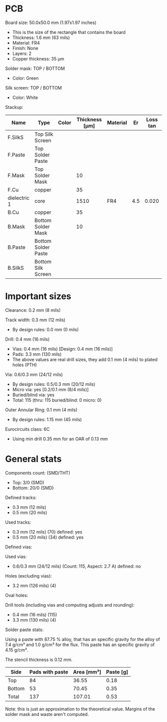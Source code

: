 # PCB

Board size: 50.0x50.0 mm (1.97x1.97 inches)

- This is the size of the rectangle that contains the board
- Thickness: 1.6 mm (63 mils)
- Material: FR4
- Finish: None
- Layers: 2
- Copper thickness: 35 µm

Solder mask: TOP / BOTTOM

- Color: Green

Silk screen: TOP / BOTTOM

- Color: White


Stackup:

| Name                 | Type                 | Color            | Thickness [µm]| Material        | Er        | Loss tan     |
|----------------------|----------------------|------------------|---------------|-----------------|-----------|--------------|
| F.SilkS              | Top Silk Screen      |                  |               |                 |           |              |
| F.Paste              | Top Solder Paste     |                  |               |                 |           |              |
| F.Mask               | Top Solder Mask      |                  |            10 |                 |           |              |
| F.Cu                 | copper               |                  |            35 |                 |           |              |
| dielectric 1         | core                 |                  |          1510 | FR4             |       4.5 |        0.020 |
| B.Cu                 | copper               |                  |            35 |                 |           |              |
| B.Mask               | Bottom Solder Mask   |                  |            10 |                 |           |              |
| B.Paste              | Bottom Solder Paste  |                  |               |                 |           |              |
| B.SilkS              | Bottom Silk Screen   |                  |               |                 |           |              |

# Important sizes

Clearance: 0.2 mm (8 mils)

Track width: 0.3 mm (12 mils)

- By design rules: 0.0 mm (0 mils)

Drill: 0.4 mm (16 mils)

- Vias: 0.4 mm (16 mils) [Design: 0.4 mm (16 mils)]
- Pads: 3.3 mm (130 mils)
- The above values are real drill sizes, they add 0.1 mm (4 mils) to plated holes (PTH)

Via: 0.6/0.3 mm (24/12 mils)

- By design rules: 0.5/0.3 mm (20/12 mils)
- Micro via: yes [0.2/0.1 mm (8/4 mils)]
- Buried/blind via: yes
- Total: 115 (thru: 115 buried/blind: 0 micro: 0)

Outer Annular Ring: 0.1 mm (4 mils)

- By design rules: 1.15 mm (45 mils)

Eurocircuits class: 6C
- Using min drill 0.35 mm for an OAR of 0.13 mm


# General stats

Components count: (SMD/THT)

- Top: 3/0 (SMD)
- Bottom: 20/0 (SMD)

Defined tracks:

- 0.3 mm (12 mils)
- 0.5 mm (20 mils)

Used tracks:

- 0.3 mm (12 mils) (70) defined: yes
- 0.5 mm (20 mils) (34) defined: yes

Defined vias:


Used vias:

- 0.6/0.3 mm (24/12 mils) (Count: 115, Aspect: 2.7 A) defined: no

Holes (excluding vias):

- 3.2 mm (126 mils) (4)

Oval holes:


Drill tools (including vias and computing adjusts and rounding):

- 0.4 mm (16 mils) (115)
- 3.3 mm (130 mils) (4)

Solder paste stats:

Using a paste with 87.75 % alloy, that has an specific gravity for the alloy of 7.4 g/cm³
and 1.0 g/cm³ for the flux. This paste has an specific gravity of  4.15 g/cm³.

The stencil thickness is  0.12 mm.

| Side   | Pads with paste | Area [mm²] | Paste [g] |
|--------|-----------------|------------|-----------|
| Top    |              84 |      36.55 |      0.18 |
| Bottom |              53 |      70.45 |      0.35 |
| Total  |             137 |     107.01 |      0.53 |

Note: this is just an approximation to the theoretical value. Margins of the solder mask and waste aren't computed.



